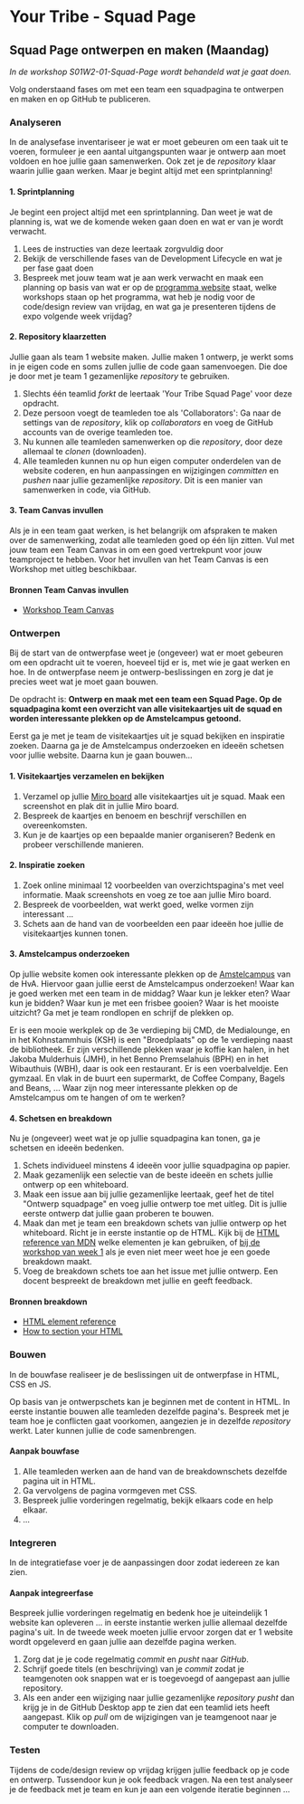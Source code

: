 # Your Tribe - Squad Page

## Squad Page ontwerpen en maken (Maandag)

_In de workshop S01W2-01-Squad-Page wordt behandeld wat je gaat doen._

Volg onderstaand fases om met een team een squadpagina te ontwerpen en maken en op GitHub te publiceren.


### Analyseren

In de analysefase inventariseer je wat er moet gebeuren om een taak uit te voeren,  formuleer je een aantal uitgangspunten waar je ontwerp aan moet voldoen en hoe jullie gaan samenwerken. Ook zet je de _repository_ klaar waarin jullie gaan werken. Maar je begint altijd met een sprintplanning! 

#### 1. Sprintplanning

Je begint een project altijd met een sprintplanning. Dan weet je wat de planning is, wat we de komende weken gaan doen en wat er van je wordt verwacht. 

1. Lees de instructies van deze leertaak zorgvuldig door 
2. Bekijk de verschillende fases van de Development Lifecycle en wat je per fase gaat doen
3. Bespreek met jouw team wat je aan werk verwacht en maak een planning op basis van wat er op de [programma website](https://programma.fdnd.nl/static-web/your-tribe) staat, welke workshops staan op het programma, wat heb je nodig voor de code/design review van vrijdag, en wat ga je presenteren tijdens de expo volgende week vrijdag?


#### 2. Repository klaarzetten

Jullie gaan als team 1 website maken. Jullie maken 1 ontwerp, je werkt soms in je eigen code en soms zullen jullie de code gaan samenvoegen. Die doe je door met je team 1 gezamenlijke _repository_ te gebruiken. 

1. Slechts één teamlid _forkt_ de leertaak 'Your Tribe Squad Page' voor deze opdracht.
2. Deze persoon voegt de teamleden toe als 'Collaborators': Ga naar de settings van de _repository_, klik op _collaborators_ en voeg de GitHub accounts van de overige teamleden toe.
3. Nu kunnen alle teamleden samenwerken op die _repository_, door deze allemaal te _clonen_ (downloaden).
4. Alle teamleden kunnen nu op hun eigen computer onderdelen van de website coderen, en hun aanpassingen en wijzigingen _committen_ en _pushen_ naar jullie gezamenlijke _repository_. Dit is een manier van samenwerken in code, via GitHub.


#### 3. Team Canvas invullen

Als je in een team gaat werken, is het belangrijk om afspraken te maken over de samenwerking, zodat alle teamleden goed op één lijn zitten. 
Vul met jouw team een Team Canvas in om een goed vertrekpunt voor jouw teamproject te hebben. Voor het invullen van het Team Canvas is een Workshop met uitleg beschikbaar. 

#### Bronnen Team Canvas invullen

- [Workshop Team Canvas](team-canvas.md)




### Ontwerpen

Bij de start van de ontwerpfase weet je (ongeveer) wat er moet gebeuren om een opdracht uit te voeren, hoeveel tijd er is, met wie je gaat werken en hoe. In de ontwerpfase neem je ontwerp-beslissingen en zorg je dat je precies weet wat je moet gaan bouwen.  

De opdracht is: **Ontwerp en maak met een team een Squad Page. Op de squadpagina komt een overzicht van alle visitekaartjes uit de squad en worden interessante plekken op de Amstelcampus getoond.**

Eerst ga je met je team de visitekaartjes uit je squad bekijken en inspiratie zoeken. Daarna ga je de Amstelcampus onderzoeken en ideeën schetsen voor jullie website. Daarna kun je gaan bouwen... 

<!-- Voor veel opdrachtgevers geldt dat ze nu pas duidelijk krijgen hoe het resultaat eruit zal zien. En dat is een moment waarop veel opdrachtgevers veel duidelijker kunnen aangeven wat ze wel en niet willen. 
-->
  

#### 1. Visitekaartjes verzamelen en bekijken

1. Verzamel op jullie [Miro board](https://miro.com/app/board/uXjVKh1tR08=/) alle visitekaartjes uit je squad. Maak een screenshot en plak dit in jullie Miro board.
2. Bespreek de kaartjes en benoem en beschrijf verschillen en overeenkomsten.
3. Kun je de kaartjes op een bepaalde manier organiseren? Bedenk en probeer verschillende manieren.

#### 2. Inspiratie zoeken

1. Zoek online minimaal 12 voorbeelden van overzichtspagina's met veel informatie. Maak screenshots en voeg ze toe aan jullie Miro board. 
2. Bespreek de voorbeelden, wat werkt goed, welke vormen zijn interessant ...
3. Schets aan de hand van de voorbeelden een paar ideeën hoe jullie de visitekaartjes kunnen tonen.

#### 3. Amstelcampus onderzoeken

Op jullie website komen ook interessante plekken op de [Amstelcampus](https://www.hva.nl/locaties/campus/amstelcampus.html) van de HvA. Hiervoor gaan jullie eerst de Amstelcampus onderzoeken! Waar kan je goed werken met een team in de middag? Waar kun je lekker eten? Waar kun je bidden? Waar kun je met een frisbee gooien? Waar is het mooiste uitzicht? Ga met je team rondlopen en schrijf de plekken op.

Er is een mooie werkplek op de 3e verdieping bij CMD, de Medialounge, en in het Kohnstammhuis (KSH) is een "Broedplaats" op de 1e verdieping naast de bibliotheek. Er zijn verschillende plekken waar je koffie kan halen, in het Jakoba Mulderhuis (JMH), in het Benno Premselahuis (BPH) en in het Wibauthuis (WBH), daar is ook een restaurant. Er is een voerbalveldje. Een gymzaal. En vlak in de buurt een supermarkt, de Coffee Company, Bagels and Beans, ... Waar zijn nog meer interessante plekken op de Amstelcampus om te hangen of om te werken?


#### 4. Schetsen en breakdown

Nu je (ongeveer) weet wat je op jullie squadpagina kan tonen, ga je schetsen en ideeën bedenken. 

1. Schets individueel minstens 4 ideeën voor jullie squadpagina op papier.
2. Maak gezamenlijk een selectie van de beste ideeën en schets jullie ontwerp op een whiteboard. 
3. Maak een issue aan bij jullie gezamenlijke leertaak, geef het de titel "Ontwerp squadpage" en voeg jullie ontwerp toe met uitleg. Dit is jullie eerste ontwerp dat jullie gaan proberen te bouwen.
4. Maak dan met je team een breakdown schets van jullie ontwerp op het whiteboard. Richt je in eerste instantie op de HTML. Kijk bij de [HTML reference van MDN](https://developer.mozilla.org/en-US/docs/Web/HTML/Element) welke elementen je kan gebruiken, of [bij de workshop van week 1](https://github.com/fdnd-task/your-tribe-profile-card/blob/main/docs/breakdown-schets.md) als je even niet meer weet hoe je een goede breakdown maakt.
5. Voeg de breakdown schets toe aan het issue met jullie ontwerp. Een docent bespreekt de breakdown met jullie en geeft feedback.


#### Bronnen breakdown

- [HTML element reference](https://developer.mozilla.org/en-US/docs/Web/HTML/Element)
- [How to section your HTML](https://css-tricks.com/how-to-section-your-html/)



### Bouwen

In de bouwfase realiseer je de beslissingen uit de ontwerpfase in HTML, CSS en JS.

Op basis van je ontwerpschets kan je beginnen met de content in HTML. In eerste instantie bouwen alle teamleden dezelfde pagina's. Bespreek met je team hoe je conflicten gaat voorkomen, aangezien je in dezelfde _repository_ werkt. Later kunnen jullie de code samenbrengen. 

#### Aanpak bouwfase

1. Alle teamleden werken aan de hand van de breakdownschets dezelfde pagina uit in HTML. <!-- Geef de HTMl bestanden een andere naam, anders krijg je conflicten als je je code gaat _comitten_ en _pushen_. -->
2. Ga vervolgens de pagina vormgeven met CSS.
3. Bespreek jullie vorderingen regelmatig, bekijk elkaars code en help elkaar.
4. ...


### Integreren

In de integratiefase voer je de aanpassingen door zodat iedereen ze kan zien.

#### Aanpak integreerfase

Bespreek jullie vorderingen regelmatig en bedenk hoe je uiteindelijk 1 website kan opleveren ... in eerste instantie werken jullie allemaal dezelfde pagina's uit. In de tweede week moeten jullie ervoor zorgen dat er 1 website wordt opgeleverd en gaan jullie aan dezelfde pagina werken.

1. Zorg dat je je code regelmatig _commit_ en _pusht_ naar _GitHub_.
2. Schrijf goede titels (en beschrijving) van je _commit_ zodat je teamgenoten ook snappen wat er is toegevoegd of aangepast aan jullie repository.
3. Als een ander een wijziging naar jullie gezamenlijke _repository_ _pusht_ dan krijg je in de GitHub Desktop app te zien dat een teamlid iets heeft aangepast. Klik op _pull_ om de wijzigingen van je teamgenoot naar je computer te downloaden. 


### Testen

Tijdens de code/design review op vrijdag krijgen jullie feedback op je code en ontwerp. Tussendoor kun je ook feedback vragen. Na een test analyseer je de feedback met je team en kun je aan een volgende iteratie beginnen ... 


